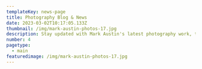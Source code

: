 ```yaml
---
templateKey: news-page
title: Photography Blog & News
date: 2023-03-02T10:17:05.133Z
thumbnail: /img/mark-austin-photos-17.jpg
description: Stay updated with Mark Austin's latest photography work, techniques, and behind-the-scenes stories. Explore articles about Scottish photography and travel.
number: 4
pagetype:
  - main
featuredimage: /img/mark-austin-photos-17.jpg
---
```


